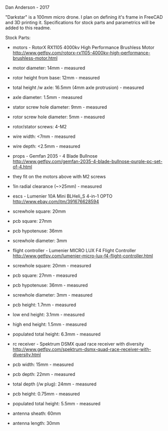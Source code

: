 Dan Anderson - 2017

"Darkstar" is a 100mm micro drone. I plan on defining it's frame in FreeCAD and 3D printing it. Specifications for stock parts and parametrics will be added to this readme.

Stock Parts:
 - motors -
RotorX RX1105 4000kv High Performance Brushless Motor
http://www.getfpv.com/rotorx-rx1105-4000kv-high-performance-brushless-motor.html
 - motor diameter: 14mm - measured
 - rotor height from base: 12mm - measured
 - total height /w axle: 16.5mm (4mm axle protrusion) - measured
 - axle diameter: 1.5mm - measured
 - stator screw hole diameter: 9mm - measured
 - rotor screw hole diameter: 5mm - measured
 - rotor/stator screws: 4-M2
 - wire width: <7mm - measured
 - wire depth: <2.5mm - measured

 - props -
Gemfan 2035 - 4 Blade Bullnose
http://www.getfpv.com/gemfan-2035-4-blade-bullnose-purple-pc-set-of-4.html
 - they fit on the motors above with M2 screws
 - 1in radial clearance (~>25mm) - measured

 - escs -
Lumenier 10A Mini BLHeli_S 4-in-1 OPTO
http://www.ebay.com/itm/391676628594
 - screwhole square: 20mm
 - pcb square: 27mm
 - pcb hypotenuse: 36mm
 - screwhole diameter: 3mm

 - flight controller -
Lumenier MICRO LUX F4 Flight Controller
http://www.getfpv.com/lumenier-micro-lux-f4-flight-controller.html
 - screwhole square: 20mm - measured
 - pcb square: 27mm - measured
 - pcb hypotenuse: 36mm - measured
 - screwhole diameter: 3mm - measured
 - pcb height: 1.7mm - measured
 - low end height: 3.1mm - measured
 - high end height: 1.5mm - measured
 - populated total height: 6.3mm - measured

 - rc receiver -
Spektrum DSMX quad race receiver with diversity
http://www.getfpv.com/spektrum-dsmx-quad-race-receiver-with-diversity.html
 - pcb width: 15mm - measured
 - pcb depth: 22mm - measured
 - total depth (/w plug): 24mm - measured
 - pcb height: 0.75mm - measured
 - populated total height: 5.5mm - measured
 - antenna sheath: 60mm
 - antenna length: 30mm
